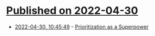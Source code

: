 # [Published on 2022-04-30](index.md)

* [2022-04-30, 10:45:49](https://news.ycombinator.com/item?id=31214935) - [Prioritization as a Superpower](https://nbt.substack.com/p/prioritization-as-a-superpower)
